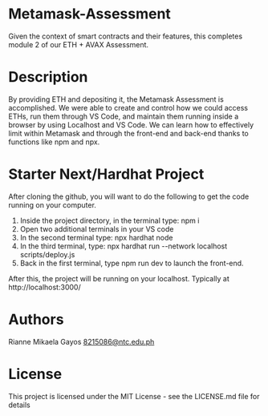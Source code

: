 # Metamask-Assessment

Given the context of smart contracts and their features, this completes module 2 of our ETH + AVAX Assessment.

# Description

By providing ETH and depositing it, the Metamask Assessment is accomplished. We were able to create and control how we could access ETHs, run them through VS Code, and maintain them running inside a browser by using Localhost and VS Code. We can learn how to effectively limit within Metamask and through the front-end and back-end thanks to functions like npm and npx.

# Starter Next/Hardhat Project

After cloning the github, you will want to do the following to get the code running on your computer.

1. Inside the project directory, in the terminal type: npm i
2. Open two additional terminals in your VS code
3. In the second terminal type: npx hardhat node
4. In the third terminal, type: npx hardhat run --network localhost scripts/deploy.js
5. Back in the first terminal, type npm run dev to launch the front-end.

After this, the project will be running on your localhost. 
Typically at http://localhost:3000/

# Authors

Rianne Mikaela Gayos 8215086@ntc.edu.ph

# License

This project is licensed under the MIT License - see the LICENSE.md file for details
